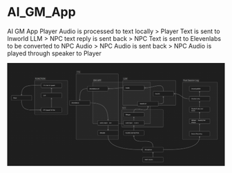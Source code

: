 # AI_GM_App
AI GM App
Player Audio is processed to text locally > 
Player Text is sent to Inworld LLM > 
NPC text reply is sent back > 
NPC Text is sent to Elevenlabs to be converted to NPC Audio >
NPC Audio is sent back >
NPC Audio is played through speaker to Player

![alt text](https://github.com/Qwertik/AI_GM_App/blob/main/plan01.png)